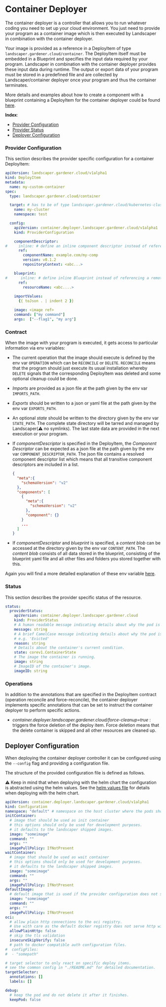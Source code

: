 # Container Deployer

The container deployer is a controller that allows you to run whatever coding you need to set up your cloud environment.
You just need to provide your program as a container image which is then executed by Landscaper in combination
with the container deployer.

Your image is provided as a reference in a DeployItem of type `landscaper.gardener.cloud/container`. The DeployItem 
itself must be embedded in a Blueprint and specifies the input data required by your program. Landscaper in
combination with the container deployer provides these input data during runtime. The output or export data of
your program must be stored in a predefined file and are collected by Landscaper/container deployer once your 
program and thus the container terminates.

More details and examples about how to create a component with a blueprint containing a DeployItem for the container 
deployer could be found [here](https://github.com/gardener/landscapercli/blob/master/docs/commands/container_deployer/add_container_di.md). 

**Index**:
- [Provider Configuration](#provider-configuration)
- [Provider Status](#status)
- [Deployer Configuration](#deployer-configuration)

### Provider Configuration

This section describes the provider specific configuration for a container DeployItem:

```yaml
apiVersion: landscaper.gardener.cloud/v1alpha1
kind: DeployItem
metadata:
  name: my-custom-container
spec:
  type: landscaper.gardener.cloud/container

  target: # has to be of type landscaper.gardener.cloud/kubernetes-cluster
    name: my-cluster
    namespace: test

  config:
    apiVersion: container.deployer.landscaper.gardener.cloud/v1alpha1
    kind: ProviderConfiguration

    componentDescriptor:
#     inline: # define an inline component descriptor instead of referencing a remote
      ref:
        componentName: example.com/my-comp
        version: v0.1.2
        repositoryContext: <abc...>

    blueprint: 
#      inline: # define inline Blueprint instead of referencing a remote
      ref: 
        resourceName: <abc....>
    
    importValues: 
      {{ toJson . | indent 2 }}

    image: <image ref>
    command: ["my command"]
    args:  ["--flag1", "my arg"]
```

### Contract

When the image with your program is executed, it gets access to particular information via env variables: 

- The current operation that the image should execute is defined by the env var `OPERATION` which can be `RECONCILE` or `DELETE`.
  `RECONCILE` means that the program should just execute its usual installation whereby `DELETE` signals that the
  corresponding DeployItem was deleted and some optional cleanup could be done.
- *Imports* are provided as a json file at the path given by the env var `IMPORTS_PATH`.
- *Exports* should be written to a json or yaml file at the path given by the env var `EXPORTS_PATH`.
- An optional *state* should be written to the directory given by the env var `STATE_PATH`. The complete state 
  directory will be tarred and managed by Landscaper(:warning: no symlinks). The last state data are provided 
  in the next execution or your program. 
- If *componentDescriptor* is specified in the DeployItem, the *Component Descriptor* can be expected as a json file at 
  the path given by the env var `COMPONENT_DESCRIPTOR_PATH`. The json file contains a resolved component descriptor list 
  which means that all transitive component descriptors are included in a list.

  ```json
  {
    "meta":{
      "schemaVersion": "v2"
    },
    "components": [
      {
        "meta":{
          "schemaVersion": "v2"
        },
        "component": {}
      }
      ...
    ]
  }
  ```

- If *componentDescriptor* and *blueprint* is specified, a *content blob* can be accessed at the directory given by 
  the env var `CONTENT_PATH`. The *content blob* consists of all data stored in the blueprint, consisting of the blueprint 
  yaml file and all other files and folders you stored together with this.
  
Again you will find a more detailed explanation of these env variable
[here](https://github.com/gardener/landscapercli/blob/master/docs/commands/container_deployer/add_container_di.md).

### Status

This section describes the provider specific status of the resource.

```yaml
status:
  providerStatus:
    apiVersion: container.deployer.landscaper.gardener.cloud
    kind: ProviderStatus
    # A human readable message indicating details about why the pod is in this condition.
    message: string
    # A brief CamelCase message indicating details about why the pod is in this state.
    # e.g. 'Evicted'
    reason: string
    # Details about the container's current condition.
    state: corev1.ContainerState
    # The image the container is running.
    image: string
    # ImageID of the container's image.
    imageID: string
```

### Operations

In addition to the annotations that are specified in the DeployItem contract (operation reconcile and force-reconcile), 
the container deployer implements specific annotations that can be set to instruct the container deployer to 
perform specific actions.

- _container.deployer.landscaper.gardener.cloud/force-cleanup=true_ : triggers the force deletion of the deploy item. 
  Force deletion means that the delete container is skipped and all other resources are cleaned up. 
  
## Deployer Configuration

When deploying the container deployer controller it can be configured using the `--config` flag and providing a configuration file.

The structure of the provided configuration file is defined as follows.

:warning: Keep in mind that when deploying with the helm chart the configuration is abstracted using the helm values. See the [helm values file](../../charts/container-deployer/values.yaml) for details when deploying with the helm chart.
```yaml
apiVersion: container.deployer.landscaper.gardener.cloud/v1alpha1
kind: Configuration
namespace: "default" # namespace on the host cluster where the pods should be executed
initContainer:
  # image that should be used as init container
  # this options should only be used for development purposes.
  # it defaults to the landscaper shipped images.
  image: "someimage"
  command: ""
  args: ""
  imagePullPolicy: IfNotPresent
waitContainer:
  # image that should be used as wait container
  # this options should only be used for development purposes.
  # it defaults to the landscaper shipped images.
  image: "someimage"
  command: ""
  args: ""
  imagePullPolicy: IfNotPresent
defaultImage:
  # default image that is used if the provider configuration does not specify a image.
  image: "someimage"
  command: ""
  args: ""
  imagePullPolicy: IfNotPresent
oci:
  # allow plain http connections to the oci registry.
  # Use with care as the default docker registry does not serve http with any authentication
  allowPlainHttp: false
  # skip the tls validation
  insecureSkipVerify: false
  # path to docker compatible auth configuration files.
#  configFiles:
#  - "somepath"

# target selector to only react on specific deploy items.
# see the common config in "./README.md" for detailed documentation.
targetSelector:
  annotations: []
  labels: []

debug:
  # keep the pod and do not delete it after it finishes.
  keepPod: false
```
